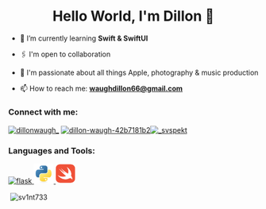 <!-- # Hello World, I’m Dillon 👋
- 👀 I’m interested in all things Apple, photography 
- 🌱 I’m currently learning SwiftUI
- 💞️ I’m open to collaboration
- 📫 You can find me on Twitter @DillonWaugh_ -->

<h1 align="center">Hello World, I'm Dillon 👋</h1>

- 🌱 I’m currently learning **Swift & SwiftUI**

- 🖇 I'm open to collaboration  

- 🔭 I'm passionate about all things Apple, photography & music production

- 📫 How to reach me: **waughdillon66@gmail.com**

<h3 align="left">Connect with me:</h3>
<p align="left">
<a href="https://twitter.com/DillonWaugh_" target="blank"><img align="center" src="https://raw.githubusercontent.com/rahuldkjain/github-profile-readme-generator/master/src/images/icons/Social/twitter.svg" alt="dillonwaugh_" height="30" width="40" /></a>
<a href="https://linkedin.com/in/dillon-waugh-42b7181b2" target="blank"><img align="center" src="https://raw.githubusercontent.com/rahuldkjain/github-profile-readme-generator/master/src/images/icons/Social/linked-in-alt.svg" alt="dillon-waugh-42b7181b2" height="30" width="40" /></a><a href="https://instagram.com/_svspekt" target="blank"><img align="center" src="https://raw.githubusercontent.com/rahuldkjain/github-profile-readme-generator/master/src/images/icons/Social/instagram.svg" alt="_svspekt" height="30" width="40" /></a>
</p>

<h3 align="left">Languages and Tools:</h3>
<p align="left"> <a href="https://flask.palletsprojects.com/" target="_blank" rel="noreferrer"> <img src="https://www.vectorlogo.zone/logos/pocoo_flask/pocoo_flask-icon.svg" alt="flask" width="40" height="40"/> </a> <a href="https://www.python.org" target="_blank" rel="noreferrer"> <img src="https://raw.githubusercontent.com/devicons/devicon/master/icons/python/python-original.svg" alt="python" width="40" height="40"/> </a> <a href="https://developer.apple.com/swift/" target="_blank" rel="noreferrer"> <img src="https://raw.githubusercontent.com/devicons/devicon/master/icons/swift/swift-original.svg" alt="swift" width="40" height="40"/> </a> </p>

<p>&nbsp;<img align="center" src="https://github-readme-stats.vercel.app/api?username=sv1nt733&show_icons=true&locale=en" alt="sv1nt733" /></p>



<!---
sv1nt733/sv1nt733 is a ✨ special ✨ repository because its `README.md` (this file) appears on your GitHub profile.
You can click the Preview link to take a look at your changes.
--->
